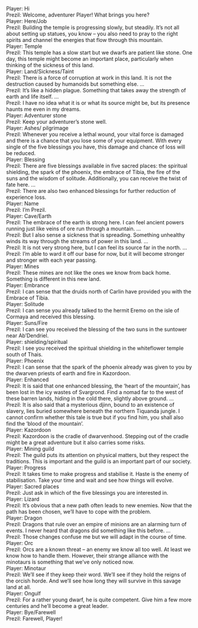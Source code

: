 Player: Hi  
Prezil: Welcome, adventurer Player! What brings you here?  
Player: Here/Job  
Prezil: Building the temple is progressing slowly, but steadily. It’s not all about setting up statues, you know – you also need to pray to the right spirits and channel the energies that flow through this mountain.  
Player: Temple  
Prezil: This temple has a slow start but we dwarfs are patient like stone. One day, this temple might become an important place, particularly when thinking of the sickness of this land.  
Player: Land/Sickness/Taint  
Prezil: There is a force of corruption at work in this land. It is not the destruction caused by humanoids but something else. …  
Prezil: It’s like a hidden plague. Something that takes away the strength of earth and life itself. …  
Prezil: I have no idea what it is or what its source might be, but its presence haunts me even in my dreams.  
Player: Adventurer stone  
Prezil: Keep your adventurer’s stone well.  
Player: Ashes/ pilgrimage  
Prezil: Whenever you receive a lethal wound, your vital force is damaged and there is a chance that you lose some of your equipment. With every single of the five blessings you have, this damage and chance of loss will be reduced.  
Player: Blessing  
Prezil: There are five blessings available in five sacred places: the spiritual shielding, the spark of the phoenix, the embrace of Tibia, the fire of the suns and the wisdom of solitude. Additionally, you can receive the twist of fate here. …  
Prezil: There are also two enhanced blessings for further reduction of experience loss.  
Player: Name  
Prezil: I’m Prezil.  
Player: Cave/Earth  
Prezil: The embrace of the earth is strong here. I can feel ancient powers running just like veins of ore run through a mountain. …  
Prezil: But I also sense a sickness that is spreading. Something unhealthy winds its way through the streams of power in this land. …  
Prezil: It is not very strong here, but I can feel its source far in the north. …  
Prezil: I’m able to ward it off our base for now, but it will become stronger and stronger with each year passing.  
Player: Mines  
Prezil: These mines are not like the ones we know from back home. Something is different in this new land.  
Player: Embrance  
Prezil: I can sense that the druids north of Carlin have provided you with the Embrace of Tibia.  
Player: Solitude  
Prezil: I can sense you already talked to the hermit Eremo on the isle of Cormaya and received this blessing.  
Player: Suns/Fire  
Prezil: I can see you received the blessing of the two suns in the suntower near Ab’Dendriel.  
Player: shielding/spiritual  
Prezil: I see you received the spiritual shielding in the whiteflower temple south of Thais.  
Player: Phoenix  
Prezil: I can sense that the spark of the phoenix already was given to you by the dwarven priests of earth and fire in Kazordoon.  
Player: Enhanced  
Prezil: It is said that one enhanced blessing, the ‘heart of the mountain’, has been lost in the icy wastes of Svargrond. Find a nomad far to the west of these barren lands, hiding in the cold there, slightly above ground. …  
Prezil: It is also said that a mysterious djinn, bound to an existence of slavery, lies buried somewhere beneath the northern Tiquanda jungle. I cannot confirm whether this tale is true but if you find him, you shall also find the ‘blood of the mountain’.  
Player: Kazordoon  
Prezil: Kazordoon is the cradle of dwarvenhood. Stepping out of the cradle might be a great adventure but it also carries some risks.  
Player: Mining guild  
Prezil: The guild puts its attention on physical matters, but they respect the traditions. This is important and the guild is an important part of our society.  
Player: Progress  
Prezil: It takes time to make progress and stabilise it. Haste is the enemy of stabilisation. Take your time and wait and see how things will evolve.  
Player: Sacred places  
Prezil: Just ask in which of the five blessings you are interested in.  
Player: Lizard  
Prezil: It’s obvious that a new path often leads to new enemies. Now that the path has been chosen, we’ll have to cope with the problem.  
Player: Dragon  
Prezil: Dragons that rule over an empire of minions are an alarming turn of events. I never heard that dragons did something like this before. …  
Prezil: Those changes confuse me but we will adapt in the course of time.  
Player: Orc  
Prezil: Orcs are a known threat – an enemy we know all too well. At least we know how to handle them. However, their strange alliance with the minotaurs is something that we’ve only noticed now.  
Player: Minotaur  
Prezil: We’ll see if they keep their word. We’ll see if they hold the reigns of the orcish horde. And we’ll see how long they will survive in this savage land at all.  
Player: Ongulf  
Prezil: For a rather young dwarf, he is quite competent. Give him a few more centuries and he’ll become a great leader.  
Player: Bye/Farewell  
Prezil: Farewell, Player!  
